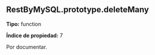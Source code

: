 ## RestByMySQL.prototype.deleteMany

**Tipo:** function

**Índice de propiedad:** 7

Por documentar.



